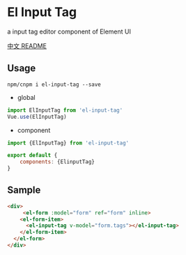 # El Input Tag
a input tag editor component of Element UI

[中文 README](README-zh_CN.md)

## Usage
`npm/cnpm i el-input-tag --save`
- global
``` js
import ElInputTag from 'el-input-tag'
Vue.use(ElInputTag)
```


- component
``` js
import {ElInputTag} from 'el-input-tag'

export default {
    components: {ElinputTag}
}
```

## Sample
``` html
<div>
     <el-form :model="form" ref="form" inline>
    <el-form-item>
      <el-input-tag v-model="form.tags"></el-input-tag>
    </el-form-item>
  </el-form>
</div>
```